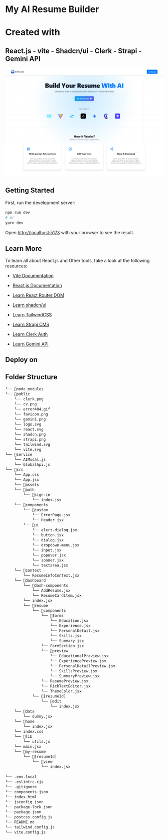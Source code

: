 # My AI Resume Builder

# Created with

## React.js - vite - Shadcn/ui - Clerk - Strapi - Gemini API

<img src="/public/output.png">

## Getting Started

First, run the development server:

```bash
npm run dev
# or
yarn dev

```

Open [http://localhost:5173](http://localhost:5173) with your browser to see the result.


## Learn More

To learn all about React.js and Other tools, take a look at the following resources:

- [Vite Documentation](https://vitejs.dev/)

- [React.js Documentation](https://react.dev/)

- [Learn React Router DOM](https://reactrouter.com/en/main)

- [Learn shadcn/ui](https://ui.shadcn.com/)

- [Learn TailwindCSS](https://tailwindcss.com/)

- [Learn Strapi CMS](https://strapi.io/)

- [Learn Clerk Auth](https://clerk.com/)

- [Learn Gemini API](https://ai.google.dev/gemini-api)



## Deploy on 


## Folder Structure
```
└── 📁node_modules
└── 📁public
    └── clerk.png
    └── cv.png
    └── error404.gif
    └── favicon.png
    └── gemini.png
    └── logo.svg
    └── react.svg
    └── shadcn.png
    └── strapi.png
    └── tailwind.svg
    └── vite.svg
└── 📁service
    └── AIModal.js
    └── GlobalApi.js
└── 📁src
    └── App.css
    └── App.jsx
    └── 📁assets
    └── 📁auth
        └── 📁sign-in
            └── index.jsx
    └── 📁components
        └── 📁custom
            └── ErrorPage.jsx
            └── Header.jsx
        └── 📁ui
            └── alert-dialog.jsx
            └── button.jsx
            └── dialog.jsx
            └── dropdown-menu.jsx
            └── input.jsx
            └── popover.jsx
            └── sonner.jsx
            └── textarea.jsx
    └── 📁context
        └── ResumeInfoContext.jsx
    └── 📁dashboard
        └── 📁dash-components
            └── AddResume.jsx
            └── ResumeCardItem.jsx
        └── index.jsx
        └── 📁resume
            └── 📁components
                └── 📁forms
                    └── Education.jsx
                    └── Experience.jsx
                    └── PersonalDetail.jsx
                    └── Skills.jsx
                    └── Summary.jsx
                └── FormSection.jsx
                └── 📁preview
                    └── EducationalPreview.jsx
                    └── ExperiencePreview.jsx
                    └── PersonalDetailPreview.jsx
                    └── SkillsPreview.jsx
                    └── SummaryPreview.jsx
                └── ResumePreview.jsx
                └── RichTextEditor.jsx
                └── ThemeColor.jsx
            └── 📁[resumeId]
                └── 📁edit
                    └── index.jsx
    └── 📁data
        └── dummy.jsx
    └── 📁home
        └── index.jsx
    └── index.css
    └── 📁lib
        └── utils.js
    └── main.jsx
    └── 📁my-resume
        └── 📁[resumeId]
            └── 📁view
                └── index.jsx

└── .env.local
└── .eslintrc.cjs
└── .gitignore
└── components.json
└── index.html
└── jsconfig.json
└── package-lock.json
└── package.json
└── postcss.config.js
└── README.md
└── tailwind.config.js
└── vite.config.js
```
